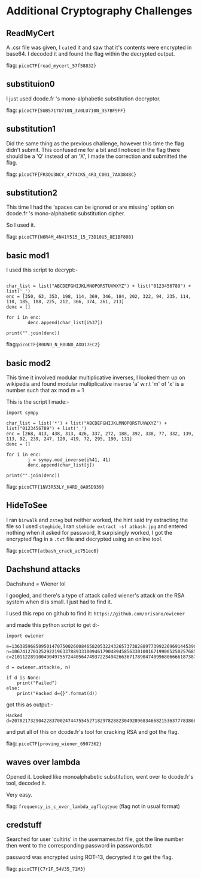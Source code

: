 # Additional Cryptography Challenges

## ReadMyCert

A .csr file was given, I `cat`ed it and saw that it's contents were encrypted in base64. I decoded it 
and found the flag within the decrypted output.

flag: `picoCTF{read_mycert_57f58832}`

## substituion0

I just used dcode.fr 's mono-alphabetic substitution decryptor.

flag: `picoCTF{5UB5717U710N_3V0LU710N_357BF9FF}`

## substitution1

Did the same thing as the previous challenge, however this time the flag didn't submit. This confused me for a bit and I noticed in the flag there should be a 'Q' instead of an 'X', I made the correction and submitted the flag.

flag: `picoCTF{FR3QU3NCY_4774CK5_4R3_C001_7AA384BC}`

## substitution2

This time I had the 'spaces can be ignored or are missing' option on dcode.fr 's mono-alphabetic substitution cipher.

So I used it.

flag: `picoCTF{N6R4M_4N41Y515_15_73D10U5_8E1BF808}`

## basic mod1

I used this script to decrypt:-

```

char_list = list("ABCDEFGHIJKLMNOPQRSTUVWXYZ") + list("0123456789") + list('_')
enc = [350, 63, 353, 198, 114, 369, 346, 184, 202, 322, 94, 235, 114, 110, 185, 188, 225, 212, 366, 374, 261, 213]
denc = []

for i in enc:
        denc.append(char_list[i%37])

print("".join(denc))
```

flag:`picoCTF{R0UND_N_R0UND_ADD17EC2}`


## basic mod2

This time it involved modular multiplicative inverses, I looked them up on wikipedia and found modular multiplicative inverse 'a' w.r.t 'm' of 'x' is a number such that ax mod m = 1

This is the script I made:-

```
import sympy

char_list = list('*') + list("ABCDEFGHIJKLMNOPQRSTUVWXYZ") + list("0123456789") + list('_')
enc = [268, 413, 438, 313, 426, 337, 272, 188, 392, 338, 77, 332, 139, 113, 92, 239, 247, 120, 419, 72, 295, 190, 131]
denc = []

for i in enc:
        j = sympy.mod_inverse(i%41, 41)
        denc.append(char_list[j])

print("".join(denc))
```

flag: `picoCTF{1NV3R53LY_H4RD_8A05D939}`


## HideToSee

I ran `binwalk` and `zsteg` but neither worked, the hint said try extracting the file so I used `steghide`, I ran `stehide extract -sf atbash.jpg` and entered nothing when it asked for password, It surpisingly worked, I got the encrypted flag in a `.txt` file and decrypted using an online tool.

flag: `picoCTF{atbash_crack_ac751ec6}`

## Dachshund attacks

Dachshund = Wiener lol

I googled, and there's a type of attack called wiener's attack on the RSA system when d is small. I just had to find it.

I used this repo on github to find it: `https://github.com/orisano/owiener`

and made this python script to get d:-

```
import owiener

e=13638596850950147075002600846582053224326573738288977399226969144539023440068086265602933962139970405438068072735490957136993942650495808773325053819648041598810554878625463257085988671289523433899771349441622200039780844930489738195545249499960009873101038216283802981149383867269735749765307879140667667849
n=106741270125292219633788933100946179048945856330100167199005250257685914218566236105442013142075984660656103207157224973228414077300928913568424907223800224976905187944926620338108100885782381921423399102594430920428675997248620856840620396869725596414772056311391853036985523933816904737728088601790160667917
c=21011228910049049755724405647493722349426636717890474099680666618738757442186131250436061770668488483238034468007506248939214006489337254053336342429882535618470751292709031005009947085126307838317380493428132319395166985486363062913645755670682675337805016506263896824910630988094235894408413998183737872766

d = owiener.attack(e, n)

if d is None:
    print("Failed")
else:
    print("Hacked d={}".format(d))
```

got this as output:-

```
Hacked d=20702173290422837002474475545271829782882304928968346682153637778386821167289
```


and put all of this on dcode.fr's tool for cracking RSA and got the flag.

flag: `picoCTF{proving_wiener_6907362}`

## waves over lambda

Opened it. Looked like monoalphabetic substitution, went over to dcode.fr's tool, decoded it.

Very easy.

flag: `frequency_is_c_over_lambda_agflcgtyue` (flag not in usual format)

## credstuff

Searched for user 'cultiris' in the usernames.txt file, got the line number then went to the corresponding password in passwords.txt

password was encrypted using ROT-13, decrypted it to get the flag.

flag: `picoCTF{C7r1F_54V35_71M3}`
